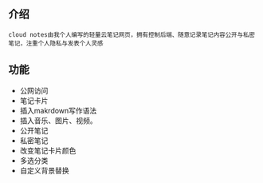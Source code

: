## 介绍
`cloud notes由我个人编写的轻量云笔记网页，拥有控制后端、随意记录笔记内容公开与私密笔记，注重个人隐私与发表个人灵感`

## 功能
- 公网访问
- 笔记卡片
- 插入makrdown写作语法
- 插入音乐、图片、视频。
- 公开笔记
- 私密笔记
- 改变笔记卡片颜色
- 多选分类
- 自定义背景替换